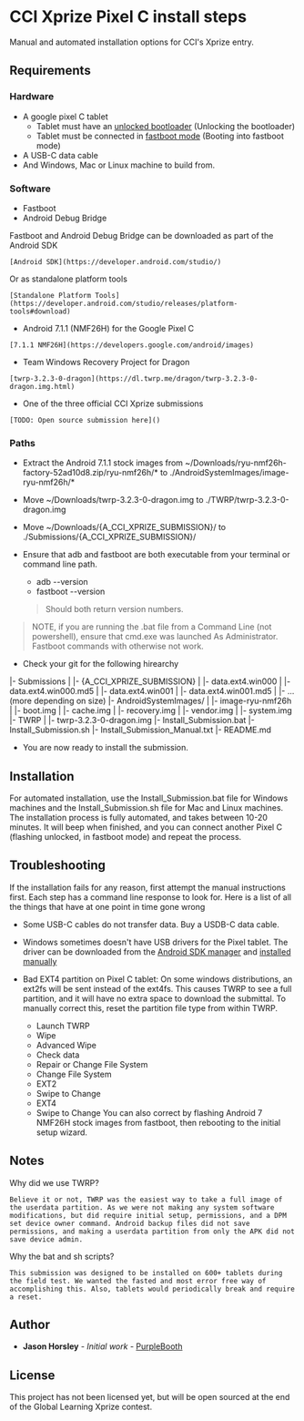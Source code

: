 # CCI Xprize Pixel C install steps

Manual and automated installation options for CCI's Xprize entry.

## Requirements

### Hardware

* A google pixel C tablet
	* Tablet must have an [unlocked bootloader](https://source.android.com/setup/build/running) (Unlocking the bootloader)
	* Tablet must be connected in [fastboot mode](https://source.android.com/setup/build/running) (Booting into fastboot mode)
* A USB-C data cable
* And Windows, Mac or Linux machine to build from.

### Software

* Fastboot
* Android Debug Bridge

Fastboot and Android Debug Bridge can be downloaded as part of the Android SDK
```
[Android SDK](https://developer.android.com/studio/)
```
Or as standalone platform tools
```
[Standalone Platform Tools](https://developer.android.com/studio/releases/platform-tools#download)
```

* Android 7.1.1 (NMF26H) for the Google Pixel C
```
[7.1.1 NMF26H](https://developers.google.com/android/images)
```

* Team Windows Recovery Project for Dragon
```
[twrp-3.2.3-0-dragon](https://dl.twrp.me/dragon/twrp-3.2.3-0-dragon.img.html)
```

* One of the three official CCI Xprize submissions
```
[TODO: Open source submission here]()
```


### Paths

* Extract the Android 7.1.1 stock images from ~/Downloads/ryu-nmf26h-factory-52ad10d8.zip/ryu-nmf26h/* to ./AndroidSystemImages/image-ryu-nmf26h/*

* Move ~/Downloads/twrp-3.2.3-0-dragon.img to ./TWRP/twrp-3.2.3-0-dragon.img

* Move ~/Downloads/{A_CCI_XPRIZE_SUBMISSION}/ to ./Submissions/{A_CCI_XPRIZE_SUBMISSION}/

* Ensure that adb and fastboot are both executable from your terminal or command line path.
	* adb --version
	* fastboot --version
	> Should both return version numbers.
	
> NOTE, if you are running the .bat file from a Command Line (not powershell), ensure that cmd.exe was launched As Administrator. Fastboot commands with otherwise not work.

* Check your git for the following hirearchy

|- Submissions
|   |- {A_CCI_XPRIZE_SUBMISSION}
|     |- data.ext4.win000
|     |- data.ext4.win000.md5
|     |- data.ext4.win001
|     |- data.ext4.win001.md5
|     |- ... (more depending on size)
|- AndroidSystemImages/
|   |- image-ryu-nmf26h
|   	|- boot.img
|   	|- cache.img
|   	|- recovery.img
|   	|- vendor.img
|   	|- system.img
|- TWRP
|   |- twrp-3.2.3-0-dragon.img
|- Install_Submission.bat
|- Install_Submission.sh
|- Install_Submission_Manual.txt
|- README.md

* You are now ready to install the submission.

## Installation

For automated installation, use the Install_Submission.bat file for Windows machines and the Install_Submission.sh file for Mac and Linux machines. The installation process is fully automated, and takes between 10-20 minutes. It will beep when finished, and you can connect another Pixel C (flashing unlocked, in fastboot mode) and repeat the process.

## Troubleshooting

If the installation fails for any reason, first attempt the manual instructions first. Each step has a command line response to look for. Here is a list of all the things that have at one point in time gone wrong

* Some USB-C cables do not transfer data. Buy a USDB-C data cable.
* Windows sometimes doesn't have USB drivers for the Pixel tablet. The driver can be downloaded from the [Android SDK manager](https://developer.android.com/studio/run/win-usb) and [installed manually](https://developer.android.com/studio/run/oem-usb#InstallingDriver)

* Bad EXT4 partition on Pixel C tablet: 
On some windows distributions, an ext2fs will be sent instead of the ext4fs. This causes TWRP to see a full partition, and it will have no extra space to download the submittal. To manually correct this, reset the partition file type from within TWRP.
	* Launch TWRP
	* Wipe
	* Advanced Wipe
	* Check data
	* Repair or Change File System
	* Change File System
	* EXT2
	* Swipe to Change
	* EXT4
	* Swipe to Change
You can also correct by flashing Android 7 NMF26H stock images from fastboot, then rebooting to the initial setup wizard.

## Notes

Why did we use TWRP? 

	Believe it or not, TWRP was the easiest way to take a full image of the userdata partition. As we were not making any system software modifications, but did require initial setup, permissions, and a DPM set device owner command. Android backup files did not save permissions, and making a userdata partition from only the APK did not save device admin.

Why the bat and sh scripts?

	This submission was designed to be installed on 600+ tablets during the field test. We wanted the fasted and most error free way of accomplishing this. Also, tablets would periodically break and require a reset.

## Author

* **Jason Horsley** - *Initial work* - [PurpleBooth](https://github.com/JasonHorsleyTech)

## License

This project has not been licensed yet, but will be open sourced at the end of the Global Learning Xprize contest.

